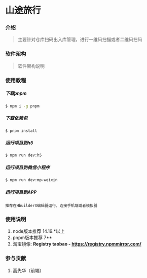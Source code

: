 # 山途旅行

### 介绍
> 主要针对仓库扫码出入库管理，进行一维码扫描或者二维码扫码

### 软件架构
> 软件架构说明


### 使用教程
##### 下载pnpm
```bash
$ npm i -g pnpm
```
##### 下载依赖包
```bash
$ pnpm install
```
##### 运行项目到h5
```bash
$ npm run dev:h5
```
##### 运行项目到微信小程序
```bash
$ npm run dev:mp-weixin
```
##### 运行项目到APP
```angular2html
推荐在HbuilderX编辑器运行，连接手机端或者模拟器
```


### 使用说明

1.  node版本推荐 14.19.*以上
2.  pnpm版本推荐 7**
3.  淘宝镜像: **Registry taobao - https://registry.npmmirror.com/**

### 参与贡献

1.  高先华（前端）